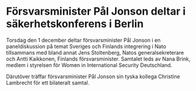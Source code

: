 # Försvarsminister Pål Jonson deltar i säkerhetskonferens i Berlin

Torsdag den 1 december deltar försvarsminister Pål Jonson i en paneldiskussion på temat Sveriges och Finlands integrering i Nato tillsammans med bland annat Jens Stoltenberg, Natos generalsekreterare och Antti Kaikkonen, Finlands försvarsminister. Samtalet leds av Nana Brink, medlem i styrelsen för Women in International Security Deutschland.

Därutöver träffar försvarsminister Pål Jonson sin tyska kollega Christine Lambrecht för ett bilateralt samtal.
